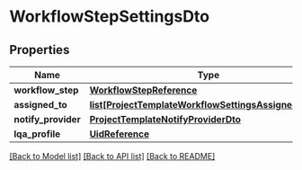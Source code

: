 # WorkflowStepSettingsDto

## Properties
Name | Type | Description | Notes
------------ | ------------- | ------------- | -------------
**workflow_step** | [**WorkflowStepReference**](WorkflowStepReference.md) |  | [optional] 
**assigned_to** | [**list[ProjectTemplateWorkflowSettingsAssignedToDto]**](ProjectTemplateWorkflowSettingsAssignedToDto.md) |  | [optional] 
**notify_provider** | [**ProjectTemplateNotifyProviderDto**](ProjectTemplateNotifyProviderDto.md) |  | [optional] 
**lqa_profile** | [**UidReference**](UidReference.md) |  | [optional] 

[[Back to Model list]](../README.md#documentation-for-models) [[Back to API list]](../README.md#documentation-for-api-endpoints) [[Back to README]](../README.md)


